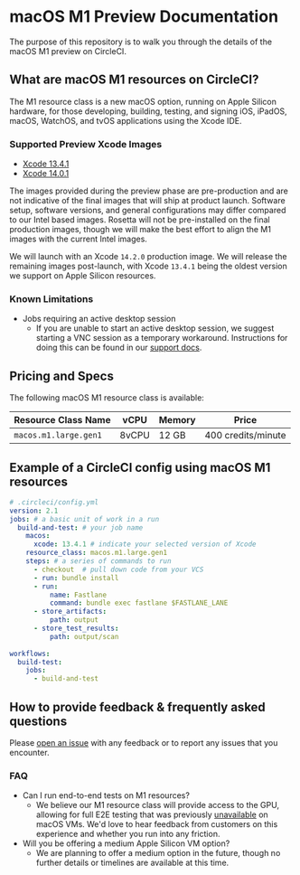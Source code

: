 # macOS M1 Preview Documentation

The purpose of this repository is to walk you through the details of the macOS M1 preview on CircleCI.

## What are macOS M1 resources on CircleCI?

The M1 resource class is a new macOS option, running on Apple Silicon hardware, for those developing, building, testing, and signing iOS, iPadOS, macOS, WatchOS, and tvOS applications using the Xcode IDE.

### Supported Preview Xcode Images
* [Xcode 13.4.1](https://gist.github.com/BytesGuy/febf02b354dce391d7a14cb994b09d99#file-xcode13-txt)
* [Xcode 14.0.1](https://gist.github.com/BytesGuy/febf02b354dce391d7a14cb994b09d99#file-xcode14-txt)

The images provided during the preview phase are pre-production and are not indicative of the final images that will ship at product launch. Software setup, software versions, and general configurations may differ compared to our Intel based images. Rosetta will not be pre-installed on the final production images, though we will make the best effort to align the M1 images with the current Intel images.

We will launch with an Xcode `14.2.0` production image. We will release the remaining images post-launch, with Xcode `13.4.1` being the oldest version we support on Apple Silicon resources. 

### Known Limitations
* Jobs requiring an active desktop session
   * If you are unable to start an active desktop session, we suggest starting a VNC session as a temporary workaround. Instructions for doing this can be found in our [support docs](https://support.circleci.com/hc/en-us/articles/360020345334-How-to-connect-to-a-macOS-container-via-VNC).

## Pricing and Specs
The following macOS M1 resource class is available:

|Resource Class Name|vCPU|Memory|Price
|---|---|---|---|
|`macos.m1.large.gen1`|8vCPU|12 GB|400 credits/minute

## Example of a CircleCI config using macOS M1 resources
```yaml
# .circleci/config.yml
version: 2.1
jobs: # a basic unit of work in a run
  build-and-test: # your job name
    macos:
      xcode: 13.4.1 # indicate your selected version of Xcode
    resource_class: macos.m1.large.gen1
    steps: # a series of commands to run
      - checkout  # pull down code from your VCS
      - run: bundle install
      - run:
          name: Fastlane
          command: bundle exec fastlane $FASTLANE_LANE
      - store_artifacts:
          path: output
      - store_test_results:
          path: output/scan
          
workflows:
  build-test:
    jobs:
      - build-and-test
```
## How to provide feedback & frequently asked questions
Please [open an issue](https://github.com/CircleCI-Public/macos-dedicated-host-preview-docs/issues) with any feedback or to report any issues that you encounter.
### FAQ
* Can I run end-to-end tests on M1 resources?
  * We believe our M1 resource class will provide access to the GPU, allowing for full E2E testing that was previously [unavailable](https://support.circleci.com/hc/en-us/articles/360052160592-Tests-Fail-With-Error-There-is-no-available-Metal-device-on-this-system-) on macOS VMs. We'd love to hear feedback from customers on this experience and whether you run into any friction.
* Will you be offering a medium Apple Silicon VM option?
  * We are planning to offer a medium option in the future, though no further details or timelines are available at this time. 
